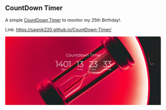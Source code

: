 ## CountDown Timer

A simple [CountDown Timer](https://sagnik220.github.io/CountDown-Timer/) to monitor my 25th Birthday!.

Link: https://sagnik220.github.io/CountDown-Timer/

<img src="pic.png">

